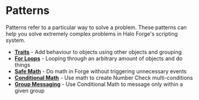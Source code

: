 # Patterns

Patterns refer to a particular way to solve a problem. These patterns can help
you solve extremely complex problems in Halo Forge's scripting system.

 - [**Traits**](./traits.hs.md) - Add behaviour to objects using other objects
   and grouping
 - [**For Loops**](./for-loops.hs.md) - Looping through an arbitrary amount of
   objects and do things
 - [**Safe Math**](./safe-math.hs.md) - Do math in Forge without triggering
   unnecessary events
 - [**Conditional Math**](./conditional-math.hs.md) - Use math to create Number
   Check multi-conditions
 - [**Group Messaging**](./group-messaging.hs.md) - Use Conditional Math to
   message only within a given group
